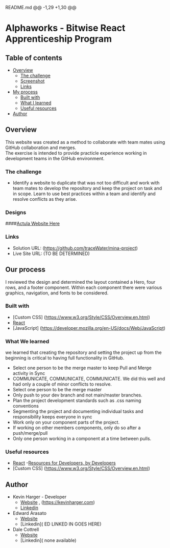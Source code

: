 ﻿README.md
@@ -1,29 +1,30 @@
# Alphaworks -  Bitwise React Apprenticeship Program
## Table of contents
- [Overview](#overview)
  - [The challenge](#the-challenge)
  - [Screenshot](#screenshot)
  - [Links](#links)
- [My process](#my-process)
  - [Built with](#built-with)
  - [What I learned](#what-i-learned)
  - [Useful resources](#useful-resources)
- [Author](#author)
## Overview
This website was created as a method to collaborate with team mates using GitHub collaboration and merges.  
The exercise is intended to provide practicle experience working in development teams in the GitHub environment. 
### The challenge
- Identify a website to duplicate that was not too difficult and work with team mates to develop the repository and keep the project on task and in scope.
 Learn to use best practices within a team and identify and resolve conflicts as they arise. 
### Designs
####[Actula Website Here](https://zyro.com/preview/minalite?returnPath=%2Ftemplates&defaultTemplateId=mina)
### Links
- Solution URL: (https://github.com/traceWater/mina-project)
- Live Site URL: (TO BE DETERMINED)
## Our process
I reviewed the design and determined the layout contained a Hero, four rows, and a footer component.  Within each component there were various graphics, navigation, and fonts to be considered. 
### Built with
- [Custom CSS] (https://www.w3.org/Style/CSS/Overview.en.html)
- [React](https://reactjs.org/)
- [JavaScript] (https://developer.mozilla.org/en-US/docs/Web/JavaScript)
### What We learned
we learned that creating the repository and setting the project up from the beginning is critical to having full functionality in GitHub.
- Select one person to be the merge master to keep Pull and Merge activity in Sync
- COMMUNICATE, COMMUNICATE, COMMUNICATE.  We did this well and had only a couple of minor conflicts to resolve.
- Select one person to be the merge master
- Only push to your dev branch and not main/master branches.
- Plan the project development standards such as .css naming conventions
- Segmenting the project and documenting individual tasks and responsibility keeps everyone in sync 
- Work only on your component parts of the project.
- If working on other members components, only do so after a push/merge/pull
- Only one person working in a component at a time between pulls.
### Useful resources
- [React](https://reactjs.org/)
-[Resources for Developers, by Developers](https://developer.mozilla.org/en-US/)
- [Custom CSS] (https://www.w3.org/Style/CSS/Overview.en.html)
## Author
- Kevin Harger - Developer
  - [Website]( https://github.com/kevinh21) , (https://kevinharger.com)
  - [Linkedin]( linkedin.com/in/kevin-h-b4230611)
- Edward Arasato
  - [Website]( https://github.com/Aim4dabush)
  - [Linkedin]( ED LINKED IN GOES HERE)
- Dale Cottrell
  - [Website]( https://github.com/kevinh21)
  - [Linkedin]( none available)
